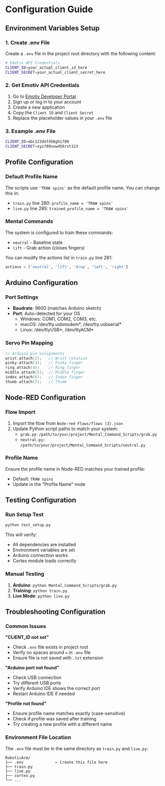 # Configuration Guide

## Environment Variables Setup

### 1. Create .env File
Create a `.env` file in the project root directory with the following content:

```bash
# Emotiv API Credentials
CLIENT_ID=your_actual_client_id_here
CLIENT_SECRET=your_actual_client_secret_here
```

### 2. Get Emotiv API Credentials

1. Go to [Emotiv Developer Portal](https://www.emotiv.com/developer/)
2. Sign up or log in to your account
3. Create a new application
4. Copy the `Client ID` and `Client Secret`
5. Replace the placeholder values in your `.env` file

### 3. Example .env File
```bash
CLIENT_ID=abc123def456ghi789
CLIENT_SECRET=xyz789uvw456rst123
```

## Profile Configuration

### Default Profile Name
The scripts use `'TRAW spins'` as the default profile name. You can change this in:

- `train.py` line 280: `profile_name = 'TRAW spins'`
- `live.py` line 285: `trained_profile_name = 'TRAW spins'`

### Mental Commands
The system is configured to train these commands:
- `neutral` - Baseline state
- `lift` - Grab action (closes fingers)

You can modify the actions list in `train.py` line 281:
```python
actions = ['neutral', 'lift', 'drop', 'left', 'right']
```

## Arduino Configuration

### Port Settings
- **Baudrate**: 9600 (matches Arduino sketch)
- **Port**: Auto-detected for your OS
  - Windows: COM1, COM2, COM3, etc.
  - macOS: /dev/tty.usbmodem*, /dev/tty.usbserial*
  - Linux: /dev/ttyUSB*, /dev/ttyACM*

### Servo Pin Mapping
```cpp
// Arduino pin assignments
wrist.attach(2);   // Wrist rotation
pinky.attach(3);   // Pinky finger
ring.attach(4);    // Ring finger
middle.attach(5);  // Middle finger
index.attach(6);   // Index finger
thumb.attach(7);   // Thumb
```

## Node-RED Configuration

### Flow Import
1. Import the flow from `Node-red Flows/flows (3).json`
2. Update Python script paths to match your system:
   - `grab.py`: `/path/to/your/project/Mental_Command_Scripts/grab.py`
   - `neutral.py`: `/path/to/your/project/Mental_Command_Scripts/neutral.py`

### Profile Name
Ensure the profile name in Node-RED matches your trained profile:
- Default: `TRAW spins`
- Update in the "Profile Name" node

## Testing Configuration

### Run Setup Test
```bash
python test_setup.py
```

This will verify:
- All dependencies are installed
- Environment variables are set
- Arduino connection works
- Cortex module loads correctly

### Manual Testing
1. **Arduino**: `python Mental_Command_Scripts/grab.py`
2. **Training**: `python train.py`
3. **Live Mode**: `python live.py`

## Troubleshooting Configuration

### Common Issues

**"CLIENT_ID not set"**
- Check `.env` file exists in project root
- Verify no spaces around `=` in `.env` file
- Ensure file is not saved with `.txt` extension

**"Arduino port not found"**
- Check USB connection
- Try different USB ports
- Verify Arduino IDE shows the correct port
- Restart Arduino IDE if needed

**"Profile not found"**
- Ensure profile name matches exactly (case-sensitive)
- Check if profile was saved after training
- Try creating a new profile with a different name

### Environment File Location
The `.env` file must be in the same directory as `train.py` and `live.py`:
```
RoboticArm/
├── .env              ← Create this file here
├── train.py
├── live.py
├── cortex.py
└── ...
```
